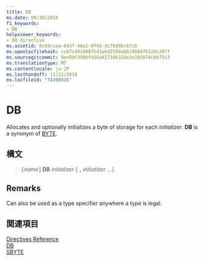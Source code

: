 ```yaml
---
title: DB
ms.date: 08/30/2018
f1_keywords:
- DB
helpviewer_keywords:
- DB directive
ms.assetid: 0c69ccaa-043f-46e1-9f95-dc76d9bc87c8
ms.openlocfilehash: cc67cd01990f541e6d2590a08c988476324c297f
ms.sourcegitcommit: 9ee5df398bfd30a42739632de3e165874cb675c3
ms.translationtype: MT
ms.contentlocale: ja-JP
ms.lasthandoff: 11/22/2019
ms.locfileid: "74398816"
---
```

# <a name="db"></a>DB

Allocates and optionally initializes a byte of storage for each *initializer*. **DB** is a synonym of [BYTE](../../assembler/masm/byte-masm.md).

## <a name="syntax"></a>構文

> ⟦*name*⟧ **DB** *initializer* ⟦ __,__ *initializer* ...⟧

## <a name="remarks"></a>Remarks

Can also be used as a type specifier anywhere a type is legal.

## <a name="see-also"></a>関連項目

[Directives Reference](../../assembler/masm/directives-reference.md)\
[DB](../../assembler/masm/db.md)\
[SBYTE](../../assembler/masm/sbyte-masm.md)
